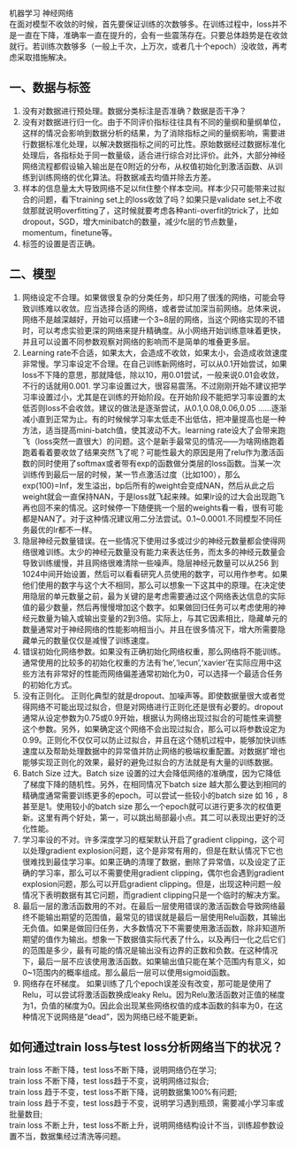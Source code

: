 机器学习 神经网络<br />在面对模型不收敛的时候，首先要保证训练的次数够多。在训练过程中，loss并不是一直在下降，准确率一直在提升的，会有一些震荡存在。只要总体趋势是在收敛就行。若训练次数够多（一般上千次，上万次，或者几十个epoch）没收敛，再考虑采取措施解决。
<a name="dahBG"></a>
## 一、数据与标签

1. 没有对数据进行预处理。数据分类标注是否准确？数据是否干净？
2. 没有对数据进行归一化。由于不同评价指标往往具有不同的量纲和量纲单位，这样的情况会影响到数据分析的结果，为了消除指标之间的量纲影响，需要进行数据标准化处理，以解决数据指标之间的可比性。原始数据经过数据标准化处理后，各指标处于同一数量级，适合进行综合对比评价。此外，大部分神经网络流程都假设输入输出是在0附近的分布，从权值初始化到激活函数、从训练到训练网络的优化算法。将数据减去均值并除去方差。
3. 样本的信息量太大导致网络不足以fit住整个样本空间。样本少只可能带来过拟合的问题，看下training set上的loss收敛了吗？如果只是validate set上不收敛那就说明overfitting了，这时候就要考虑各种anti-overfit的trick了，比如dropout，SGD，增大minibatch的数量，减少fc层的节点数量，momentum，finetune等。
4. 标签的设置是否正确。
<a name="JF6n0"></a>
## 二、模型

1. 网络设定不合理。如果做很复杂的分类任务，却只用了很浅的网络，可能会导致训练难以收敛。应当选择合适的网络，或者尝试加深当前网络。总体来说，网络不是越深越好，开始可以搭建一个3~8层的网络，当这个网络实现的不错时，可以考虑实验更深的网络来提升精确度。从小网络开始训练意味着更快，并且可以设置不同参数观察对网络的影响而不是简单的堆叠更多层。
2. Learning rate不合适，如果太大，会造成不收敛，如果太小，会造成收敛速度非常慢。学习率设定不合理。在自己训练新网络时，可以从0.1开始尝试，如果loss不下降的意思，那就降低，除以10，用0.01尝试，一般来说0.01会收敛，不行的话就用0.001. 学习率设置过大，很容易震荡。不过刚刚开始不建议把学习率设置过小，尤其是在训练的开始阶段。在开始阶段不能把学习率设置的太低否则loss不会收敛。建议的做法是逐渐尝试，从0.1,0.08,0.06,0.05 ......逐渐减小直到正常为止。有的时候候学习率太低走不出低估，把冲量提高也是一种方法，适当提高mini-batch值，使其波动不大。learning rate设大了会带来跑飞（loss突然一直很大）的问题。这个是新手最常见的情况——为啥网络跑着跑着看着要收敛了结果突然飞了呢？可能性最大的原因是用了relu作为激活函数的同时使用了softmax或者带有exp的函数做分类层的loss函数。当某一次训练传到最后一层的时候，某一节点激活过度（比如100），那么exp(100)=Inf，发生溢出，bp后所有的weight会变成NAN，然后从此之后weight就会一直保持NAN，于是loss就飞起来辣。如果lr设的过大会出现跑飞再也回不来的情况。这时候停一下随便挑一个层的weights看一看，很有可能都是NAN了。对于这种情况建议用二分法尝试。0.1~0.0001.不同模型不同任务最优的lr都不一样。
3. 隐层神经元数量错误。在一些情况下使用过多或过少的神经元数量都会使得网络很难训练。太少的神经元数量没有能力来表达任务，而太多的神经元数量会导致训练缓慢，并且网络很难清除一些噪声。隐层神经元数量可以从256 到1024中间开始设置，然后可以看看研究人员使用的数字，可以用作参考。如果他们使用的数字与这个大不相同，那么可以想象一下这其中的原理。在决定使用隐层的单元数量之前，最为关键的是考虑需要通过这个网络表达信息的实际值的最少数量，然后再慢慢增加这个数字。如果做回归任务可以考虑使用的神经元数量为输入或输出变量的2到3倍。实际上，与其它因素相比，隐藏单元的数量通常对于神经网络的性能影响相当小。并且在很多情况下，增大所需要隐藏单元的数量仅仅是减慢了训练速度。
4. 错误初始化网络参数。如果没有正确初始化网络权重，那么网络将不能训练。通常使用的比较多的初始化权重的方法有‘he’,‘lecun’,‘xavier’在实际应用中这些方法有非常好的性能而网络偏差通常初始化为0，可以选择一个最适合任务的初始化方式。
5. 没有正则化。 正则化典型的就是dropout、加噪声等。即使数据量很大或者觉得网络不可能出现过拟合，但是对网络进行正则化还是很有必要的。dropout 通常从设定参数为0.75或0.9开始，根据认为网络出现过拟合的可能性来调整这个参数。另外，如果确定这个网络不会出现过拟合，那么可以将参数设定为0.99。正则化不仅仅可以防止过拟合，并且在这个随机过程中，能够加快训练速度以及帮助处理数据中的异常值并防止网络的极端权重配置。对数据扩增也能够实现正则化的效果，最好的避免过拟合的方法就是有大量的训练数据。
6. Batch Size 过大。Batch size 设置的过大会降低网络的准确度，因为它降低了梯度下降的随机性。另外，在相同情况下batch size 越大那么要达到相同的精确度通常需要训练更多的epoch。可以尝试一些较小的batch size 如 16 ，8 甚至是1。使用较小的batch size 那么一个epoch就可以进行更多次的权值更新。这里有两个好处，第一，可以跳出局部最小点。其二可以表现出更好的泛化性能。
7. 学习率设的不对。许多深度学习的框架默认开启了gradient clipping，这个可以处理gradient explosion问题，这个是非常有用的，但是在默认情况下它也很难找到最佳学习率。如果正确的清理了数据，删除了异常值，以及设定了正确的学习率，那么可以不需要使用gradient clipping，偶尔也会遇到gradient explosion问题，那么可以开启gradient clipping。但是，出现这种问题一般情况下表明数据有其它问题，而gradient clipping只是一个临时的解决方案。
8. 最后一层的激活函数用的不对。在最后一层使用错误的激活函数会导致网络最终不能输出期望的范围值，最常见的错误就是最后一层使用Relu函数，其输出无负值。如果是做回归任务，大多数情况下不需要使用激活函数，除非知道所期望的值作为输出。想象一下数据值实际代表了什么，以及再归一化之后它们的范围是多少，最有可能的情况是输出没有边界的正数和负数。在这种情况下，最后一层不应该使用激活函数。如果输出值只能在某个范围内有意义，如0~1范围内的概率组成。那么最后一层可以使用sigmoid函数。
9. 网络存在坏梯度。 如果训练了几个epoch误差没有改变，那可能是使用了Relu，可以尝试将激活函数换成leaky Relu。因为Relu激活函数对正值的梯度为1，负值的梯度为0。因此会出现某些网络权值的成本函数的斜率为0，在这种情况下说网络是“dead”，因为网络已经不能更新。
<a name="DMFhZ"></a>
## 如何通过train loss与test loss分析网络当下的状况？
train loss 不断下降，test loss不断下降，说明网络仍在学习;<br />train loss 不断下降，test loss趋于不变，说明网络过拟合;<br />train loss 趋于不变，test loss不断下降，说明数据集100%有问题;<br />train loss 趋于不变，test loss趋于不变，说明学习遇到瓶颈，需要减小学习率或批量数目;<br />train loss 不断上升，test loss不断上升，说明网络结构设计不当，训练超参数设置不当，数据集经过清洗等问题。

